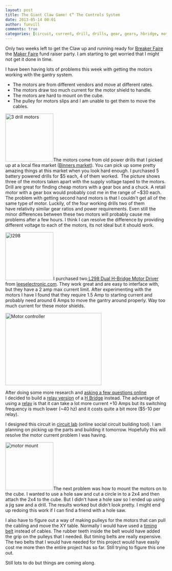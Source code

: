 ```yaml
---
layout: post
title: The Giant Claw Game! €“ The Controls System 
date: 2013-05-14 00:01
author: funvill
comments: true
categories: [circuit, current, drill, drills, gear, gears, hbridge, motors, Projects, pulley, relay]
---
```

Only two weeks left to get the Claw up and running ready for <a href="http://vancouver.makerfaire.ca/breaker-faire-may-25th/">Breaker Faire</a> the <a href="http://vancouver.makerfaire.ca/">Maker Faire</a> fund raiser party. I am starting to get worried that I might not get it done in time.

I have been having lots of problems this week with getting the motors working with the gantry system.
<ul>
	<li>The motors are from different vendors and move at different rates.</li>
	<li>The motors draw too much current for the motor shield to handle.</li>
	<li>The motors are hard to mount on the cube.</li>
	<li>The pulley for motors slips and I am unable to get them to move the cables.</li>
</ul>
<a href="http://blog.abluestar.com/public/uploads/2013/05/2013-05-05-17.32.27.jpg"><img class="size-thumbnail wp-image-3288 alignright" alt="3 drill motors" src="http://blog.abluestar.com/public/uploads/2013/05/2013-05-05-17.32.27-150x150.jpg" width="150" height="150" /></a>The motors come from old power drills that I picked up at a local flea market (<a href="http://www.welcometoeastvan.com/2011/09/binners-market-dtes/">Binners market</a>). You can pick up some pretty amazing things at this market when you look hard enough. I purchased 5 battery powered drills for $5 each, 4 of them worked.  The picture shows three of the motors taken apart with the supply voltage taped to the motors. Drill are great for finding cheap motors with a gear box and a chuck. A retail motor with a gear box would probably cost me in the range of ~$30 each. The problem with getting second hand motors is that I couldn't get all of the same type of motor. Luckily, of the four working drills two of them have relativity similar gear ratios and power requirements. Even still the minor differences between these two motors will probably cause me problems after a few hours. I think I can resolve the difference by providing different voltage to each of the motors, its not ideal but it should work.

<a href="http://blog.abluestar.com/public/uploads/2013/05/l298.png"><img class="size-thumbnail wp-image-3291 alignleft" alt="l298" src="http://blog.abluestar.com/public/uploads/2013/05/l298-150x150.png" width="150" height="150" /></a>I purchased two<a href="http://www.seeedstudio.com/depot/l298-dual-hbridge-motor-driver-p-284.html"> L298 Dual H-Bridge Motor Driver</a> from <a href="http://www.leeselectronic.com/">leeselectronic.com</a>. They work great and are easy to interface with, but they have a 2 amp max current limit. After experimenting with the motors I have I found that they require 1.5 Amp to starting current and probably need around 6 Amps to move the gantry around properly. Way too much current for these motor shields.

<a href="https://www.circuitlab.com/circuit/4p5cgq/big-claw-game/#menu_file_link_and_share"><img class="size-medium wp-image-3289 alignright" style="line-height: 18px;" alt="Motor controller" src="http://blog.abluestar.com/public/uploads/2013/05/big-claw-game-300x226.png" width="300" height="226" /></a>

After doing some more research and <a href="http://electronics.stackexchange.com/questions/68706/circuit-version-of-a-simple-if-else-program">asking a few questions online</a> I decided to build a <a href="http://nvhs.wordpress.com/project/catspberry/motor-controller/">relay version</a> of a <a href="http://www.instructables.com/id/How-to-make-an-H-bridge/?ALLSTEPS">H Bridge</a> instead. The advantage of using a <a href="http://en.wikipedia.org/wiki/Relay">relay</a> is that it can take a lot more current +10 Amps but its switching frequency is much lower (~40 hz) and it costs quite a bit more ($5-10 per relay).

I designed this circuit in <a href="https://www.circuitlab.com/">circuit lab</a> (online social circuit building tool). I am planning on picking up the parts and building it tomorrow. Hopefully this will resolve the motor current problem I was having.

<a href="http://blog.abluestar.com/public/uploads/2013/05/2013-05-12-13.59.36.jpg"><img class="size-thumbnail wp-image-3292 alignleft" alt="motor mount " src="http://blog.abluestar.com/public/uploads/2013/05/2013-05-12-13.59.36-150x150.jpg" width="150" height="150" /></a>The next problem was how to mount the motors on to the cube. I wanted to use a hole saw and cut a circle in to a 2x4 and then attach the 2x4 to the cube. But I didn't have a hole saw so I ended up using a jig saw and a drill. The results worked but didn't look pretty. I might end up redoing this work if I can find a friend with a hole saw.

I also have to figure out a way of making pulleys for the motors that can pull the cabling and move the XY table. Normally I would have used a <a href="http://en.wikipedia.org/wiki/Toothed_belt">timing belt</a> instead of cables. The rubber teeth inside the belt would have added the grip on the pulleys that I needed. But timing belts are really expensive. The two belts that I would have needed for this project would have easily cost me more then the entire project has so far. Still trying to figure this one out.

Still lots to do but things are coming along.
